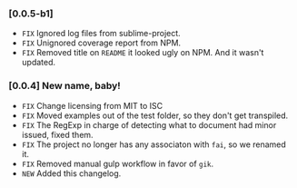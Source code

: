 ### [0.0.5-b1]
- `FIX` Ignored log files from sublime-project.
- `FIX` Unignored coverage report from NPM.
- `FIX` Removed title on `README` it looked ugly on NPM. And it wasn't updated.

### [0.0.4] New name, baby!
- `FIX` Change licensing from MIT to ISC
- `FIX` Moved examples out of the test folder, so they don't get transpiled.
- `FIX` The RegExp in charge of detecting what to document had minor issued, fixed them.
- `FIX` The project no longer has any associaton with `fai`, so we renamed it.
- `FIX` Removed manual gulp workflow in favor of `gik`.
- `NEW` Added this changelog.
